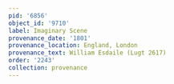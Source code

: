 ```yaml
---
pid: '6856'
object_id: '9710'
label: Imaginary Scene
provenance_date: '1801'
provenance_location: England, London
provenance_text: William Esdaile (Lugt 2617)
order: '2243'
collection: provenance
---
```

